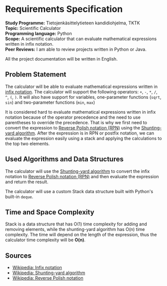 # Requirements Specification

**Study Programme:** Tietojenkäsittelytieteen kandidiohjelma, TKTK <br />
**Topic:** Scientific Calculator <br /> **Programming language:** Python <br />
**Scope:** A scientific calculator that can evaluate mathematical expressions written in infix notation. <br />
**Peer Reviews:** I am able to review projects written in Python or Java.

All the project documentation will be written in English.

## Problem Statement

The calculator will be able to evaluate mathematical expressions written in [infix notation](https://en.wikipedia.org/wiki/Infix_notation). The calculator will support the following operators: `+`, `-`, `*`, `/`, `^`, `(`, `)`. It will also have support for variables, one-parameter functions (`sqrt`, `sin`) and two-parameter functions (`min`, `max`)

It is considered hard to evaluate mathematical expressions written in infix notation because of the operator precedence and the need to use parentheses to override the precedence. That is why we first need to convert the expression to [Reverse Polish notation (RPN)](https://en.wikipedia.org/wiki/Reverse_Polish_notation) using the [Shunting-yard algorithm](https://en.wikipedia.org/wiki/Shunting-yard_algorithm). After the expression is in RPN or postfix notation, we can evaluate the expression easily using a stack and applying the calculations to the top two elements.

## Used Algorithms and Data Structures

The calculator will use the [Shunting-yard algorithm](https://en.wikipedia.org/wiki/Shunting-yard_algorithm) to convert the infix notation to [Reverse Polish notation (RPN)](https://en.wikipedia.org/wiki/Reverse_Polish_notation) and then evaluate the expression and return the result.

The calculator will use a custom Stack data structure built with Python's built-in `deque`.

## Time and Space Complexity

Stack is a data structure that has O(1) time complexity for adding and removing elements, while the shunting-yard algorithm has O(n) time complexity. The time will depend on the length of the expression, thus the calculator time complexity will be **O(n)**.

## Sources

- [Wikipedia: Infix notation](https://en.wikipedia.org/wiki/Infix_notation)
- [Wikipedia: Shunting-yard algorithm](https://en.wikipedia.org/wiki/Shunting-yard_algorithm)
- [Wikipedia: Reverse Polish notation](https://en.wikipedia.org/wiki/Reverse_Polish_notation)
